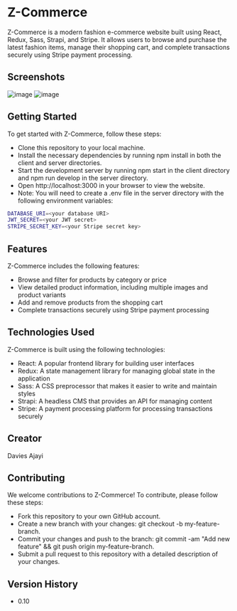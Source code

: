 # Z-Commerce

Z-Commerce is a modern fashion e-commerce website built using React, Redux, Sass, Strapi, and Stripe. It allows users to browse and purchase the latest fashion items, manage their shopping cart, and complete transactions securely using Stripe payment processing.

## Screenshots

![image](./icons/q_book_day_mode.JPG)
![image](./icons/qbook_night.JPG)


## Getting Started

To get started with Z-Commerce, follow these steps:

- Clone this repository to your local machine.
- Install the necessary dependencies by running npm install in both the client and server directories.
- Start the development server by running npm start in the client directory and npm run develop in the server directory.
- Open http://localhost:3000 in your browser to view the website.
- Note: You will need to create a .env file in the server directory with the following environment variables:

```bash
DATABASE_URI=<your database URI>
JWT_SECRET=<your JWT secret>
STRIPE_SECRET_KEY=<your Stripe secret key>

```

## Features

Z-Commerce includes the following features:

- Browse and filter for products by category or price
- View detailed product information, including multiple images and product variants
- Add and remove products from the shopping cart
- Complete transactions securely using Stripe payment processing

## Technologies Used

Z-Commerce is built using the following technologies:

- React: A popular frontend library for building user interfaces
- Redux: A state management library for managing global state in the application
- Sass: A CSS preprocessor that makes it easier to write and maintain styles
- Strapi: A headless CMS that provides an API for managing content
- Stripe: A payment processing platform for processing transactions securely

## Creator

Davies Ajayi

## Contributing

We welcome contributions to Z-Commerce! To contribute, please follow these steps:

- Fork this repository to your own GitHub account.
- Create a new branch with your changes: git checkout -b my-feature-branch.
- Commit your changes and push to the branch: git commit -am "Add new feature" && git push origin my-feature-branch.
- Submit a pull request to this repository with a detailed description of your changes.


## Version History

- 0.10
